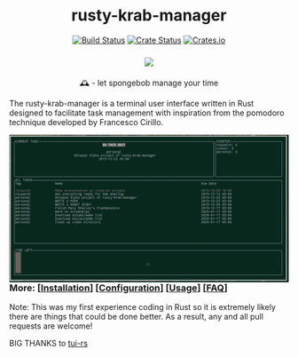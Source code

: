 <h1 align="center"> rusty-krab-manager </h1>
<p align="center">
  <a href="https://travis-ci.com/aryakaul/rusty-krab-manager"><img alt="Build Status" src="https://travis-ci.com/aryakaul/rusty-krab-manager.svg?branch=master"></a> 
  <a href="https://crates.io/crates/rusty-krab-manager"><img alt="Crate Status" src="https://img.shields.io/crates/v/rusty-krab-manager.svg"></a>
  <a href="https://crates.io/crates/rusty-krab-manager"><img alt="Crates.io" src="https://img.shields.io/crates/d/rusty-krab-manager"></a>
</p>

<h3 align="center"><img src="https://static.tvtropes.org/pmwiki/pub/images/the_spongebob_squarepants_movie_heartwarming.jpg" width="700px"></h3>

<p align="center"> 🕰️ - let spongebob manage your time </p>


The rusty-krab-manager is a terminal user interface written in Rust designed to facilitate task management with inspiration from the pomodoro technique developed by Francesco Cirillo. 

<img src="./assets/example_scrot.png" alt="img" align="right" width="600px">

### More: \[[Installation](https://github.com/aryakaul/rusty-krab-manager/wiki/Installation)\] \[[Configuration](https://github.com/aryakaul/rusty-krab-manager/wiki/Configuration)\] \[[Usage](https://github.com/aryakaul/rusty-krab-manager/wiki/Usage)\] \[[FAQ](https://github.com/aryakaul/rusty-krab-manager/wiki/FAQ)\]


Note: This was my first experience coding in Rust so it is extremely likely there are things that could be done better. As a result, any and all pull requests are welcome!

BIG THANKS to [tui-rs](https://github.com/fdehau/tui-rs)
